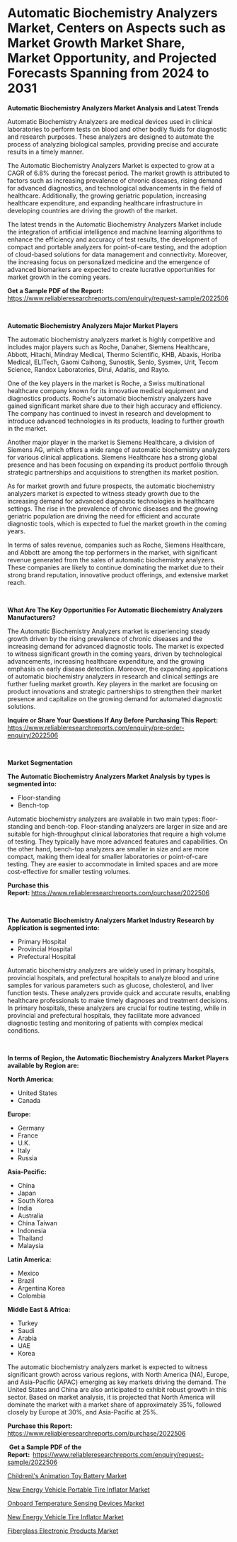 <p><h1>Automatic Biochemistry Analyzers Market, Centers on Aspects such as Market Growth Market Share, Market Opportunity, and Projected Forecasts Spanning from 2024 to 2031</h1></p><p><strong>Automatic Biochemistry Analyzers Market Analysis and Latest Trends</strong></p>
<p><p>Automatic Biochemistry Analyzers are medical devices used in clinical laboratories to perform tests on blood and other bodily fluids for diagnostic and research purposes. These analyzers are designed to automate the process of analyzing biological samples, providing precise and accurate results in a timely manner.</p><p>The Automatic Biochemistry Analyzers Market is expected to grow at a CAGR of 6.8% during the forecast period. The market growth is attributed to factors such as increasing prevalence of chronic diseases, rising demand for advanced diagnostics, and technological advancements in the field of healthcare. Additionally, the growing geriatric population, increasing healthcare expenditure, and expanding healthcare infrastructure in developing countries are driving the growth of the market.</p><p>The latest trends in the Automatic Biochemistry Analyzers Market include the integration of artificial intelligence and machine learning algorithms to enhance the efficiency and accuracy of test results, the development of compact and portable analyzers for point-of-care testing, and the adoption of cloud-based solutions for data management and connectivity. Moreover, the increasing focus on personalized medicine and the emergence of advanced biomarkers are expected to create lucrative opportunities for market growth in the coming years.</p></p>
<p><strong>Get a Sample PDF of the Report:&nbsp;</strong> <a href="https://www.reliableresearchreports.com/enquiry/request-sample/2022506">https://www.reliableresearchreports.com/enquiry/request-sample/2022506</a></p>
<p>&nbsp;</p>
<p><strong>Automatic Biochemistry Analyzers Major Market Players</strong></p>
<p><p>The automatic biochemistry analyzers market is highly competitive and includes major players such as Roche, Danaher, Siemens Healthcare, Abbott, Hitachi, Mindray Medical, Thermo Scientific, KHB, Abaxis, Horiba Medical, ELITech, Gaomi Caihong, Sunostik, Senlo, Sysmex, Urit, Tecom Science, Randox Laboratories, Dirui, Adaltis, and Rayto.</p><p>One of the key players in the market is Roche, a Swiss multinational healthcare company known for its innovative medical equipment and diagnostics products. Roche's automatic biochemistry analyzers have gained significant market share due to their high accuracy and efficiency. The company has continued to invest in research and development to introduce advanced technologies in its products, leading to further growth in the market.</p><p>Another major player in the market is Siemens Healthcare, a division of Siemens AG, which offers a wide range of automatic biochemistry analyzers for various clinical applications. Siemens Healthcare has a strong global presence and has been focusing on expanding its product portfolio through strategic partnerships and acquisitions to strengthen its market position.</p><p>As for market growth and future prospects, the automatic biochemistry analyzers market is expected to witness steady growth due to the increasing demand for advanced diagnostic technologies in healthcare settings. The rise in the prevalence of chronic diseases and the growing geriatric population are driving the need for efficient and accurate diagnostic tools, which is expected to fuel the market growth in the coming years.</p><p>In terms of sales revenue, companies such as Roche, Siemens Healthcare, and Abbott are among the top performers in the market, with significant revenue generated from the sales of automatic biochemistry analyzers. These companies are likely to continue dominating the market due to their strong brand reputation, innovative product offerings, and extensive market reach.</p></p>
<p>&nbsp;</p>
<p><strong>What Are The Key Opportunities For Automatic Biochemistry Analyzers Manufacturers?</strong></p>
<p><p>The Automatic Biochemistry Analyzers market is experiencing steady growth driven by the rising prevalence of chronic diseases and the increasing demand for advanced diagnostic tools. The market is expected to witness significant growth in the coming years, driven by technological advancements, increasing healthcare expenditure, and the growing emphasis on early disease detection. Moreover, the expanding applications of automatic biochemistry analyzers in research and clinical settings are further fueling market growth. Key players in the market are focusing on product innovations and strategic partnerships to strengthen their market presence and capitalize on the growing demand for automated diagnostic solutions.</p></p>
<p><strong>Inquire or Share Your Questions If Any Before Purchasing This Report:</strong> <a href="https://www.reliableresearchreports.com/enquiry/pre-order-enquiry/2022506">https://www.reliableresearchreports.com/enquiry/pre-order-enquiry/2022506</a></p>
<p>&nbsp;</p>
<p><strong>Market Segmentation</strong></p>
<p><strong>The Automatic Biochemistry Analyzers Market Analysis by types is segmented into:</strong></p>
<p><ul><li>Floor-standing</li><li>Bench-top</li></ul></p>
<p><p>Automatic biochemistry analyzers are available in two main types: floor-standing and bench-top. Floor-standing analyzers are larger in size and are suitable for high-throughput clinical laboratories that require a high volume of testing. They typically have more advanced features and capabilities. On the other hand, bench-top analyzers are smaller in size and are more compact, making them ideal for smaller laboratories or point-of-care testing. They are easier to accommodate in limited spaces and are more cost-effective for smaller testing volumes.</p></p>
<p><strong>Purchase this Report:&nbsp;</strong><a href="https://www.reliableresearchreports.com/purchase/2022506">https://www.reliableresearchreports.com/purchase/2022506</a></p>
<p>&nbsp;</p>
<p><strong>The Automatic Biochemistry Analyzers Market Industry Research by Application is segmented into:</strong></p>
<p><ul><li>Primary Hospital</li><li>Provincial Hospital</li><li>Prefectural Hospital</li></ul></p>
<p><p>Automatic biochemistry analyzers are widely used in primary hospitals, provincial hospitals, and prefectural hospitals to analyze blood and urine samples for various parameters such as glucose, cholesterol, and liver function tests. These analyzers provide quick and accurate results, enabling healthcare professionals to make timely diagnoses and treatment decisions. In primary hospitals, these analyzers are crucial for routine testing, while in provincial and prefectural hospitals, they facilitate more advanced diagnostic testing and monitoring of patients with complex medical conditions.</p></p>
<p>&nbsp;</p>
<p><strong>In terms of Region, the Automatic Biochemistry Analyzers Market Players available by Region are:</strong></p>
<p>
    <p> <strong> North America: </strong>
        <ul>
            <li>United States</li>
            <li>Canada</li>
        </ul>
        </p> 
    <p> <strong> Europe: </strong>
        <ul>
            <li>Germany</li>
            <li>France</li>
            <li>U.K.</li>
            <li>Italy</li>
            <li>Russia</li>
        </ul>
        </p> 
    <p> <strong> Asia-Pacific: </strong>
        <ul>
            <li>China</li>
            <li>Japan</li>
            <li>South Korea</li>
            <li>India</li>
            <li>Australia</li>
            <li>China Taiwan</li>
            <li>Indonesia</li>
            <li>Thailand</li>
            <li>Malaysia</li>
        </ul>
        </p> 
    <p> <strong> Latin America: </strong>
        <ul>
            <li>Mexico</li>
            <li>Brazil</li>
            <li>Argentina Korea</li>
            <li>Colombia</li>
        </ul>
        </p> 
    <p> <strong> Middle East & Africa: </strong>
        <ul>
            <li>Turkey</li>
            <li>Saudi</li>
            <li>Arabia</li>
            <li>UAE</li>
            <li>Korea</li>
        </ul>
    </p>
    </p>
<p><p>The automatic biochemistry analyzers market is expected to witness significant growth across various regions, with North America (NA), Europe, and Asia-Pacific (APAC) emerging as key markets driving the demand. The United States and China are also anticipated to exhibit robust growth in this sector. Based on market analysis, it is projected that North America will dominate the market with a market share of approximately 35%, followed closely by Europe at 30%, and Asia-Pacific at 25%.</p></p>
<p><strong>Purchase this Report: </strong><a href="https://www.reliableresearchreports.com/purchase/2022506">https://www.reliableresearchreports.com/purchase/2022506</a></p>
<p>&nbsp;<strong>Get a Sample PDF of the Report:&nbsp;&nbsp;</strong><a href="https://www.reliableresearchreports.com/enquiry/request-sample/2022506">https://www.reliableresearchreports.com/enquiry/request-sample/2022506</a></p>
<p><strong></strong></p>
<p><p><a href="https://confirmed-shield-e13.notion.site/Children-s-Animation-Toy-Battery-Market-Analysis-Examines-its-Scope-on-Growth-Opportunities-and-Fo-0db434d5b917435896df886cd97a61ec">Children\'s Animation Toy Battery Market</a></p><p><a href="https://view.publitas.com/reportprime-1/new-energy-vehicle-portable-tire-inflator-market-size-global-industry-overview-market-segmentation-and-forecast-2024-to-2031/">New Energy Vehicle Portable Tire Inflator Market</a></p><p><a href="https://funky-papaya-cf4.notion.site/Onboard-Temperature-Sensing-Devices-Market-Size-Global-Industry-Overview-Market-Segmentation-and-F-3de117aa389e4030bdad379d174d3a88">Onboard Temperature Sensing Devices Market</a></p><p><a href="https://view.publitas.com/reportprime-1/new-energy-vehicle-tire-inflator-market-provides-a-comprehensive-analysis-including-a-macro-overview-of-the-market-as-well-as-micro-details-such-as-market-size-and-competitive-landscape/">New Energy Vehicle Tire Inflator Market</a></p><p><a href="https://github.com/nicoletavirag/Market-Research-Report-List-2/blob/main/fiberglass-electronic-products-market.md">Fiberglass Electronic Products Market</a></p></p>